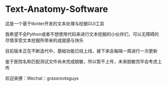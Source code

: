 # Text-Anatomy-Software
这是一个基于tkinter开发的文本处理与挖掘GUI工具  
  
我希望不会Python或者不想使用代码来进行文本挖掘的小伙伴们，可以无障碍的尽情享受文本挖掘所带来的成就感与快乐  
  
目前版本正在不断迭代中，基础功能已经上线，接下来会每隔一周进行一次更新  
  
鉴于医院名称匹配测试文件尚未完成脱敏，所以暂不上传，未来脱敏完毕会考虑上传
  
欢迎来撩：Wechat：grassrootsguys  
